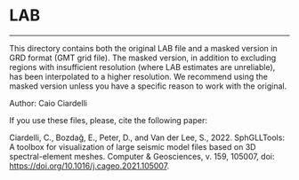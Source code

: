 # LAB
-----------------------

This directory contains both the original LAB file and a masked version in GRD format (GMT grid file). The masked version, in addition to excluding regions with insufficient resolution (where LAB estimates are unreliable), has been interpolated to a higher resolution. We recommend using the masked version unless you have a specific reason to work with the original.

Author: Caio Ciardelli

If you use these files, please, cite the following paper:

Ciardelli, C., Bozdağ, E., Peter, D., and Van der Lee, S., 2022. SphGLLTools: A toolbox for visualization of large seismic model files based on 3D spectral-element meshes. Computer & Geosciences, v. 159, 105007, doi: https://doi.org/10.1016/j.cageo.2021.105007.
